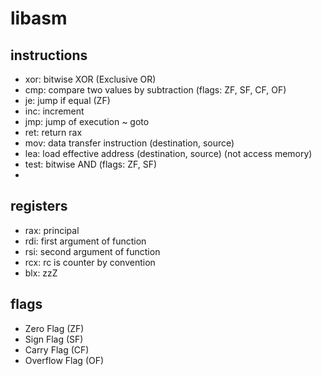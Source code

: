 # libasm

## instructions

- xor: bitwise XOR (Exclusive OR)
- cmp: compare two values by subtraction (flags: ZF, SF, CF, OF)
- je: jump if equal (ZF)
- inc: increment
- jmp: jump of execution ~ goto
- ret: return rax
- mov: data transfer instruction (destination, source)
- lea: load effective address (destination, source) (not access memory)
- test: bitwise AND (flags: ZF, SF)
- 

## registers

- rax: principal
- rdi: first argument of function
- rsi: second argument of function
- rcx: rc is counter by convention
- blx: zzZ

## flags
- Zero Flag (ZF)
- Sign Flag (SF)
- Carry Flag (CF)
- Overflow Flag (OF)
